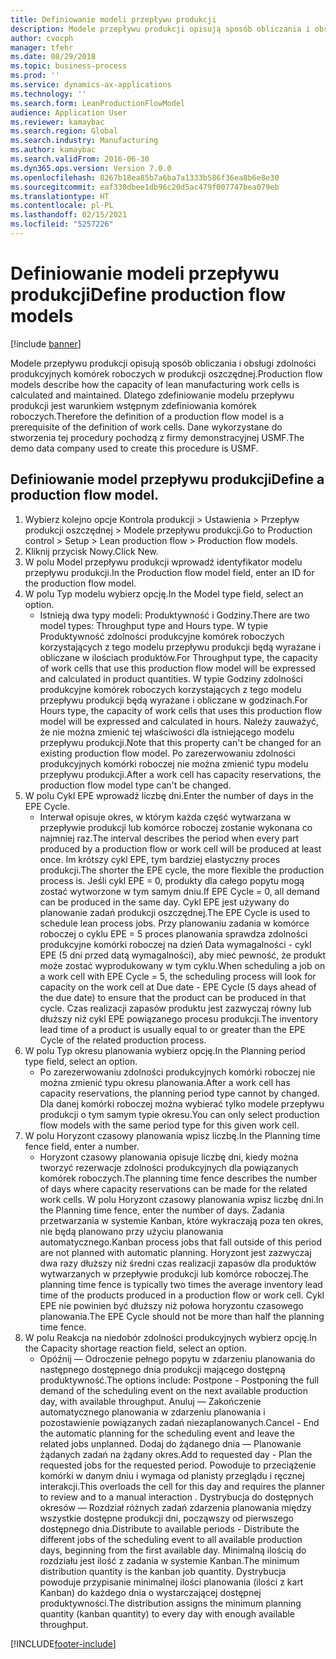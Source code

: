 ```yaml
---
title: Definiowanie modeli przepływu produkcji
description: Modele przepływu produkcji opisują sposób obliczania i obsługi zdolności produkcyjnych komórek roboczych w produkcji oszczędnej.
author: cvocph
manager: tfehr
ms.date: 08/29/2018
ms.topic: business-process
ms.prod: ''
ms.service: dynamics-ax-applications
ms.technology: ''
ms.search.form: LeanProductionFlowModel
audience: Application User
ms.reviewer: kamaybac
ms.search.region: Global
ms.search.industry: Manufacturing
ms.author: kamaybac
ms.search.validFrom: 2016-06-30
ms.dyn365.ops.version: Version 7.0.0
ms.openlocfilehash: 8267b18ea85b7a6ba7a1333b586f36ea8b6e8e30
ms.sourcegitcommit: eaf330dbee1db96c20d5ac479f007747bea079eb
ms.translationtype: HT
ms.contentlocale: pl-PL
ms.lasthandoff: 02/15/2021
ms.locfileid: "5257226"
---
```

# <a name="define-production-flow-models"></a><span data-ttu-id="bed7f-103">Definiowanie modeli przepływu produkcji</span><span class="sxs-lookup"><span data-stu-id="bed7f-103">Define production flow models</span></span>

[!include [banner](../../includes/banner.md)]

<span data-ttu-id="bed7f-104">Modele przepływu produkcji opisują sposób obliczania i obsługi zdolności produkcyjnych komórek roboczych w produkcji oszczędnej.</span><span class="sxs-lookup"><span data-stu-id="bed7f-104">Production flow models describe how the capacity of lean manufacturing work cells is calculated and maintained.</span></span> <span data-ttu-id="bed7f-105">Dlatego zdefiniowanie modelu przepływu produkcji jest warunkiem wstępnym zdefiniowania komórek roboczych.</span><span class="sxs-lookup"><span data-stu-id="bed7f-105">Therefore the definition of a production flow model is a prerequisite of the definition of work cells.</span></span> <span data-ttu-id="bed7f-106">Dane wykorzystane do stworzenia tej procedury pochodzą z firmy demonstracyjnej USMF.</span><span class="sxs-lookup"><span data-stu-id="bed7f-106">The demo data company used to create this procedure is USMF.</span></span>


## <a name="define-a-production-flow-model"></a><span data-ttu-id="bed7f-107">Definiowanie model przepływu produkcji</span><span class="sxs-lookup"><span data-stu-id="bed7f-107">Define a production flow model.</span></span> 
1. <span data-ttu-id="bed7f-108">Wybierz kolejno opcje Kontrola produkcji > Ustawienia > Przepływ produkcji oszczędnej > Modele przepływu produkcji.</span><span class="sxs-lookup"><span data-stu-id="bed7f-108">Go to Production control > Setup > Lean production flow > Production flow models.</span></span>
2. <span data-ttu-id="bed7f-109">Kliknij przycisk Nowy.</span><span class="sxs-lookup"><span data-stu-id="bed7f-109">Click New.</span></span>
3. <span data-ttu-id="bed7f-110">W polu Model przepływu produkcji wprowadź identyfikator modelu przepływu produkcji.</span><span class="sxs-lookup"><span data-stu-id="bed7f-110">In the Production flow model field, enter an ID for the production flow model.</span></span>
4. <span data-ttu-id="bed7f-111">W polu Typ modelu wybierz opcję.</span><span class="sxs-lookup"><span data-stu-id="bed7f-111">In the Model type field, select an option.</span></span>
    * <span data-ttu-id="bed7f-112">Istnieją dwa typy modeli: Produktywność i Godziny.</span><span class="sxs-lookup"><span data-stu-id="bed7f-112">There are two model types: Throughput type and Hours type.</span></span> <span data-ttu-id="bed7f-113">W typie Produktywność zdolności produkcyjne komórek roboczych korzystających z tego modelu przepływu produkcji będą wyrażane i obliczane w ilościach produktów.</span><span class="sxs-lookup"><span data-stu-id="bed7f-113">For Throughput type, the capacity of work cells that use this production flow model will be expressed and calculated in product quantities.</span></span> <span data-ttu-id="bed7f-114">W typie Godziny zdolności produkcyjne komórek roboczych korzystających z tego modelu przepływu produkcji będą wyrażane i obliczane w godzinach.</span><span class="sxs-lookup"><span data-stu-id="bed7f-114">For Hours type, the capacity of work cells that uses this production flow model will be expressed and calculated in hours.</span></span> <span data-ttu-id="bed7f-115">Należy zauważyć, że nie można zmienić tej właściwości dla istniejącego modelu przepływu produkcji.</span><span class="sxs-lookup"><span data-stu-id="bed7f-115">Note that this property can't be changed for an existing production flow model.</span></span> <span data-ttu-id="bed7f-116">Po zarezerwowaniu zdolności produkcyjnych komórki roboczej nie można zmienić typu modelu przepływu produkcji.</span><span class="sxs-lookup"><span data-stu-id="bed7f-116">After a work cell has capacity reservations, the production flow model type can't be changed.</span></span>  
5. <span data-ttu-id="bed7f-117">W polu Cykl EPE wprowadź liczbę dni.</span><span class="sxs-lookup"><span data-stu-id="bed7f-117">Enter the number of days in the EPE Cycle.</span></span>
    * <span data-ttu-id="bed7f-118">Interwał opisuje okres, w którym każda część wytwarzana w przepływie produkcji lub komórce roboczej zostanie wykonana co najmniej raz.</span><span class="sxs-lookup"><span data-stu-id="bed7f-118">The interval describes the period when every part produced by a production flow or work cell will be produced at least once.</span></span> <span data-ttu-id="bed7f-119">Im krótszy cykl EPE, tym bardziej elastyczny proces produkcji.</span><span class="sxs-lookup"><span data-stu-id="bed7f-119">The shorter the EPE cycle, the more flexible the production process is.</span></span> <span data-ttu-id="bed7f-120">Jeśli cykl EPE = 0, produkty dla całego popytu mogą zostać wytworzone w tym samym dniu.</span><span class="sxs-lookup"><span data-stu-id="bed7f-120">If EPE Cycle = 0, all demand can be produced in the same day.</span></span> <span data-ttu-id="bed7f-121">Cykl EPE jest używany do planowanie zadań produkcji oszczędnej.</span><span class="sxs-lookup"><span data-stu-id="bed7f-121">The EPE Cycle is used to schedule lean process jobs.</span></span> <span data-ttu-id="bed7f-122">Przy planowaniu zadania w komórce roboczej o cyklu EPE = 5 proces planowania sprawdza zdolności produkcyjne komórki roboczej na dzień Data wymagalności - cykl EPE (5 dni przed datą wymagalności), aby mieć pewność, że produkt może zostać wyprodukowany w tym cyklu.</span><span class="sxs-lookup"><span data-stu-id="bed7f-122">When scheduling a job on a work cell with EPE Cycle = 5, the scheduling process will look for capacity on the work cell at Due date - EPE Cycle (5 days ahead of the due date) to ensure that the product can be produced in that cycle.</span></span> <span data-ttu-id="bed7f-123">Czas realizacji zapasów produktu jest zazwyczaj równy lub dłuższy niż cykl EPE powiązanego procesu produkcji.</span><span class="sxs-lookup"><span data-stu-id="bed7f-123">The inventory lead time of a product is usually equal to or greater than the EPE Cycle of the related production process.</span></span>  
6. <span data-ttu-id="bed7f-124">W polu Typ okresu planowania wybierz opcję.</span><span class="sxs-lookup"><span data-stu-id="bed7f-124">In the Planning period type field, select an option.</span></span>
    * <span data-ttu-id="bed7f-125">Po zarezerwowaniu zdolności produkcyjnych komórki roboczej nie można zmienić typu okresu planowania.</span><span class="sxs-lookup"><span data-stu-id="bed7f-125">After a work cell has capacity reservations, the planning period type cannot by changed.</span></span> <span data-ttu-id="bed7f-126">Dla danej komórki roboczej można wybierać tylko modele przepływu produkcji o tym samym typie okresu.</span><span class="sxs-lookup"><span data-stu-id="bed7f-126">You can only select production flow models with the same period type for this given work cell.</span></span>  
7. <span data-ttu-id="bed7f-127">W polu Horyzont czasowy planowania wpisz liczbę.</span><span class="sxs-lookup"><span data-stu-id="bed7f-127">In the Planning time fence field, enter a number.</span></span>
    * <span data-ttu-id="bed7f-128">Horyzont czasowy planowania opisuje liczbę dni, kiedy można tworzyć rezerwacje zdolności produkcyjnych dla powiązanych komórek roboczych.</span><span class="sxs-lookup"><span data-stu-id="bed7f-128">The planning time fence describes the number of days where capacity reservations can be made for the related work cells.</span></span> <span data-ttu-id="bed7f-129">W polu Horyzont czasowy planowania wpisz liczbę dni.</span><span class="sxs-lookup"><span data-stu-id="bed7f-129">In the Planning time fence, enter the number of days.</span></span>   <span data-ttu-id="bed7f-130">Zadania przetwarzania w systemie Kanban, które wykraczają poza ten okres, nie będą planowano przy użyciu planowania automatycznego.</span><span class="sxs-lookup"><span data-stu-id="bed7f-130">Kanban process jobs that fall outside of this period are not planned with automatic planning.</span></span> <span data-ttu-id="bed7f-131">Horyzont jest zazwyczaj dwa razy dłuższy niż średni czas realizacji zapasów dla produktów wytwarzanych w przepływie produkcji lub komórce roboczej.</span><span class="sxs-lookup"><span data-stu-id="bed7f-131">The planning time fence is typically two times the average inventory lead time of the products produced in a production flow or work cell.</span></span> <span data-ttu-id="bed7f-132">Cykl EPE nie powinien być dłuższy niż połowa horyzontu czasowego planowania.</span><span class="sxs-lookup"><span data-stu-id="bed7f-132">The EPE Cycle should not be more than half the planning time fence.</span></span>     
8. <span data-ttu-id="bed7f-133">W polu Reakcja na niedobór zdolności produkcyjnych wybierz opcję.</span><span class="sxs-lookup"><span data-stu-id="bed7f-133">In the Capacity shortage reaction field, select an option.</span></span>
    * <span data-ttu-id="bed7f-134">Opóźnij — Odroczenie pełnego popytu w zdarzeniu planowania do następnego dostępnego dnia produkcji mającego dostępną produktywność.</span><span class="sxs-lookup"><span data-stu-id="bed7f-134">The options include:   Postpone - Postponing the full demand of the scheduling event on the next available production day, with available throughput.</span></span> <span data-ttu-id="bed7f-135">Anuluj — Zakończenie automatycznego planowania w zdarzeniu planowania i pozostawienie powiązanych zadań niezaplanowanych.</span><span class="sxs-lookup"><span data-stu-id="bed7f-135">Cancel - End the automatic planning for the scheduling event and leave the related jobs unplanned.</span></span>   <span data-ttu-id="bed7f-136">Dodaj do żądanego dnia — Planowanie żądanych zadań na żądany okres.</span><span class="sxs-lookup"><span data-stu-id="bed7f-136">Add to requested day - Plan the requested jobs for the requested period.</span></span> <span data-ttu-id="bed7f-137">Powoduje to przeciążenie komórki w danym dniu i wymaga od planisty przeglądu i ręcznej interakcji.</span><span class="sxs-lookup"><span data-stu-id="bed7f-137">This overloads the cell for this day and requires the planner to review and to a manual interaction .</span></span>   <span data-ttu-id="bed7f-138">Dystrybucja do dostępnych okresów — Rozdział różnych zadań zdarzenia planowania między wszystkie dostępne produkcji dni, począwszy od pierwszego dostępnego dnia.</span><span class="sxs-lookup"><span data-stu-id="bed7f-138">Distribute to available periods - Distribute the different jobs of the scheduling event to all available production days, beginning from the first available day.</span></span> <span data-ttu-id="bed7f-139">Minimalną ilością do rozdziału jest ilość z zadania w systemie Kanban.</span><span class="sxs-lookup"><span data-stu-id="bed7f-139">The minimum distribution quantity is the kanban job quantity.</span></span> <span data-ttu-id="bed7f-140">Dystrybucja powoduje przypisanie minimalnej ilości planowania (ilości z kart Kanban) do każdego dnia o wystarczającej dostępnej produktywności.</span><span class="sxs-lookup"><span data-stu-id="bed7f-140">The distribution assigns the minimum planning quantity (kanban quantity) to every day with enough available throughput.</span></span>  



[!INCLUDE[footer-include](../../../includes/footer-banner.md)]